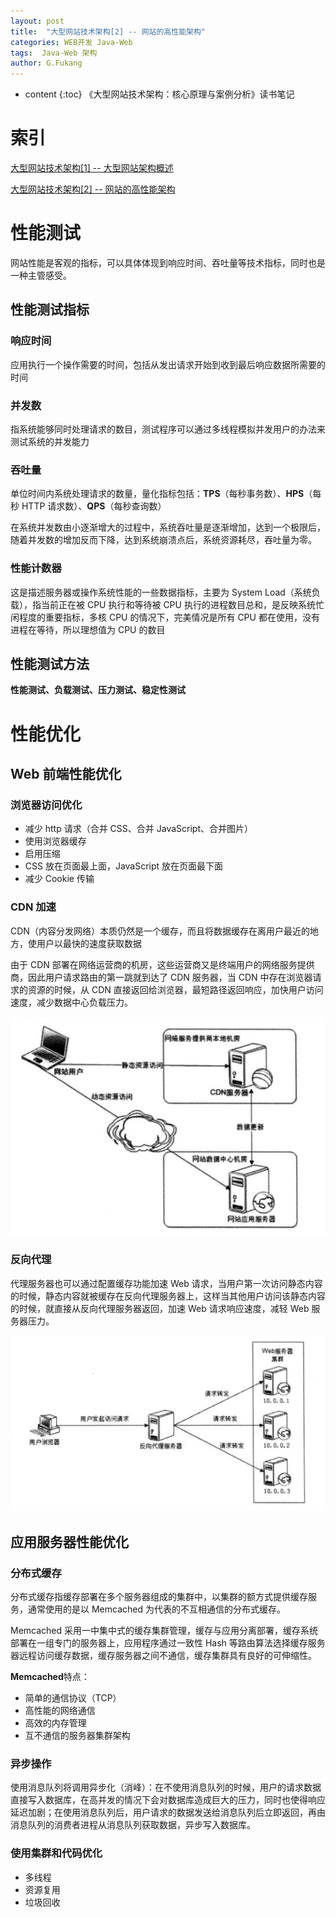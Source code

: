 ```yaml
---
layout: post
title:  "大型网站技术架构[2] -- 网站的高性能架构"
categories: WEB开发 Java-Web
tags:  Java-Web 架构
author: G.Fukang
---
```

* content
{:toc}
《大型网站技术架构：核心原理与案例分析》读书笔记

# 索引

[大型网站技术架构[1] -- 大型网站架构概述](https://gongfukangee.github.io/2018/06/27/Web-Site-Technology-Framework-1/)

[大型网站技术架构[2] -- 网站的高性能架构]()

# 性能测试

网站性能是客观的指标，可以具体体现到响应时间、吞吐量等技术指标，同时也是一种主管感受。

## 性能测试指标

### 响应时间

应用执行一个操作需要的时间，包括从发出请求开始到收到最后响应数据所需要的时间

### 并发数

指系统能够同时处理请求的数目，测试程序可以通过多线程模拟并发用户的办法来测试系统的并发能力

### 吞吐量

单位时间内系统处理请求的数量，量化指标包括：**TPS**（每秒事务数）、**HPS**（每秒 HTTP 请求数）、**QPS**（每秒查询数）

在系统并发数由小逐渐增大的过程中，系统吞吐量是逐渐增加，达到一个极限后，随着并发数的增加反而下降，达到系统崩溃点后，系统资源耗尽，吞吐量为零。

### 性能计数器

这是描述服务器或操作系统性能的一些数据指标，主要为 System Load（系统负载），指当前正在被 CPU 执行和等待被 CPU 执行的进程数目总和，是反映系统忙闲程度的重要指标，多核 CPU 的情况下，完美情况是所有 CPU 都在使用，没有进程在等待，所以理想值为 CPU 的数目

## 性能测试方法

**性能测试、负载测试、压力测试、稳定性测试**

# 性能优化

## Web 前端性能优化

### 浏览器访问优化

- 减少 http 请求（合并 CSS、合并 JavaScript、合并图片）
- 使用浏览器缓存
- 启用压缩
- CSS 放在页面最上面，JavaScript 放在页面最下面
- 减少 Cookie 传输

### CDN 加速

CDN（内容分发网络）本质仍然是一个缓存，而且将数据缓存在离用户最近的地方，使用户以最快的速度获取数据

由于 CDN 部署在网络运营商的机房，这些运营商又是终端用户的网络服务提供商，因此用户请求路由的第一跳就到达了 CDN 服务器，当 CDN 中存在浏览器请求的资源的时候，从 CDN 直接返回给浏览器，最短路径返回响应，加快用户访问速度，减少数据中心负载压力。

![](https://github.com/gongfukangEE/gongfukangEE.github.io/raw/master/_pic/Web/Framework_11.jpg)

### 反向代理

代理服务器也可以通过配置缓存功能加速 Web 请求，当用户第一次访问静态内容的时候，静态内容就被缓存在反向代理服务器上，这样当其他用户访问该静态内容的时候，就直接从反向代理服务器返回，加速 Web 请求响应速度，减轻 Web 服务器压力。

![](https://github.com/gongfukangEE/gongfukangEE.github.io/raw/master/_pic/Web/Framework_12.jpg)

## 应用服务器性能优化

### 分布式缓存

分布式缓存指缓存部署在多个服务器组成的集群中，以集群的额方式提供缓存服务，通常使用的是以 Memcached 为代表的不互相通信的分布式缓存。

Memcached 采用一中集中式的缓存集群管理，缓存与应用分离部署，缓存系统部署在一组专门的服务器上，应用程序通过一致性 Hash 等路由算法选择缓存服务器远程访问缓存数据，缓存服务器之间不通信，缓存集群具有良好的可伸缩性。

**Memcached**特点：

- 简单的通信协议（TCP）
- 高性能的网络通信
- 高效的内存管理
- 互不通信的服务器集群架构

### 异步操作

使用消息队列将调用异步化（消峰）：在不使用消息队列的时候，用户的请求数据直接写入数据库，在高并发的情况下会对数据库造成巨大的压力，同时也使得响应延迟加剧；在使用消息队列后，用户请求的数据发送给消息队列后立即返回，再由消息队列的消费者进程从消息队列获取数据，异步写入数据库。

### 使用集群和代码优化

- 多线程
- 资源复用
- 垃圾回收


